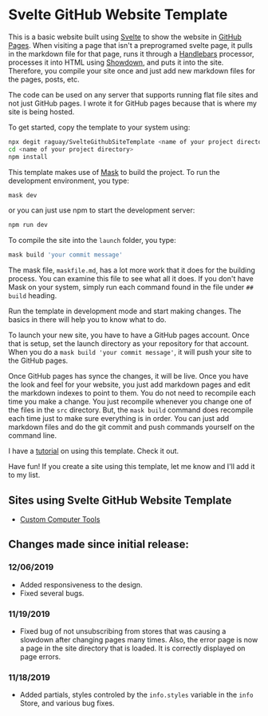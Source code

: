 # Svelte GitHub Website Template

This is a basic website built using [Svelte](https://svelte.dev/) to show the website
in [GitHub Pages](https://pages.github.com/). When visiting a page that isn't a
preprogramed svelte page, it pulls in the markdown file
for that page, runs it through a [Handlebars](https://handlebarsjs.com) processor, processes it into HTML 
using [Showdown](https://github.com/showdownjs/showdown), and puts it into the site. Therefore, you
compile your site once and just add new markdown files for the pages, posts, etc.

The code can be used on any server that supports running flat file sites and not just GitHub pages. I wrote
it for GitHub pages because that is where my site is being hosted.

To get started, copy the template to your system using:

```sh
npx degit raguay/SvelteGithubSiteTemplate <name of your project directory>
cd <name of your project directory>
npm install
```

This template makes use of [Mask](https://github.com/jakedeichert/mask) to build the project. To run
the development environment, you type:

```sh
mask dev
```

or you can just use npm to start the development server: 

```sh
npm run dev
```

To compile the site into the `launch` folder, you type:

```sh
mask build 'your commit message'
```

The mask file, `maskfile.md`, has a lot more work that 
it does for the building process. You can examine this file 
to see what all it does. If you don't have Mask on your system, 
simply run each command found in the file under `## build` heading.

Run the template in development mode and start making changes. The basics in there will
help you to know what to do.

To launch your new site, you have to have a GitHub pages account. Once that is setup, set the launch
directory as your repository for that account. When you do a `mask build 'your commit message'`, it
will push your site to the GitHub pages.

Once GitHub pages has synce the changes, it will be live. Once you have the look and feel
for your website, you just add markdown pages and edit the markdown indexes to point to them.
You do not need to recompile each time you make a change. You just recompile whenever you change
one of the files in the `src` directory. But, the `mask build` command does recompile each time
just to make sure everything is in order. You can just add markdown files and do the git commit and push 
commands yourself on the command line.

I have a [tutorial](http://www.customct.com/#/tutorials/svelteweb/using-template) on using this template. Check it out.

Have fun! If you create a site using this template, let me know and I'll add it to my list.

## Sites using Svelte GitHub Website Template

- [Custom Computer Tools](https://customct.com)

## Changes made since initial release:

### 12/06/2019

- Added responsiveness to the design.
- Fixed several bugs.

### 11/19/2019

- Fixed bug of not unsubscribing from stores that was causing a slowdown after changing
pages many times. Also, the error page is now a page in the site directory that is loaded. It
is correctly displayed on page errors.

### 11/18/2019

- Added partials, styles controled by the `info.styles` variable in the `info` Store, and various bug fixes.

